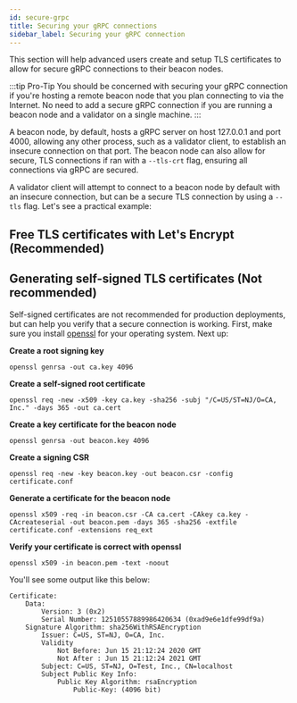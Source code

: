 ```yaml
---
id: secure-grpc
title: Securing your gRPC connections
sidebar_label: Securing your gRPC connection
---
```


This section will help advanced users create and setup TLS certificates to allow for secure gRPC connections to their beacon nodes.

:::tip Pro-Tip
You should be concerned with securing your gRPC connection if you're hosting a remote beacon node that you plan connecting to via the Internet. No need to add a secure gRPC connection if you are running a beacon node and a validator on a single machine.
:::

A beacon node, by default, hosts a gRPC server on host 127.0.0.1 and port 4000, allowing any other process, such as a validator client, to establish an insecure connection on that port. The beacon node can also allow for secure, TLS connections if ran with a `--tls-crt` flag, ensuring all connections via gRPC are secured. 

A validator client will attempt to connect to a beacon node by default with an insecure connection, but can be a secure TLS connection by using a `--tls` flag. Let's see a practical example:

## Free TLS certificates with Let's Encrypt (Recommended)

## Generating self-signed TLS certificates (Not recommended)

Self-signed certificates are not recommended for production deployments, but can help you verify that a secure connection is working. First, make sure you install [openssl](https://www.openssl.org/) for your operating system. Next up:

**Create a root signing key**

```text
openssl genrsa -out ca.key 4096
```

**Create a self-signed root certificate**

```text
openssl req -new -x509 -key ca.key -sha256 -subj "/C=US/ST=NJ/O=CA, Inc." -days 365 -out ca.cert
```

**Create a key certificate for the beacon node**

```text
openssl genrsa -out beacon.key 4096
```

**Create a signing CSR**

```text
openssl req -new -key beacon.key -out beacon.csr -config certificate.conf
```

**Generate a certificate for the beacon node**

```text
openssl x509 -req -in beacon.csr -CA ca.cert -CAkey ca.key -CAcreateserial -out beacon.pem -days 365 -sha256 -extfile certificate.conf -extensions req_ext
```

**Verify your certificate is correct with openssl**

```text
openssl x509 -in beacon.pem -text -noout
```

You'll see some output like this below:

```text
Certificate:
    Data:
        Version: 3 (0x2)
        Serial Number: 12510557889986420634 (0xad9e6e1dfe99df9a)
    Signature Algorithm: sha256WithRSAEncryption
        Issuer: C=US, ST=NJ, O=CA, Inc.
        Validity
            Not Before: Jun 15 21:12:24 2020 GMT
            Not After : Jun 15 21:12:24 2021 GMT
        Subject: C=US, ST=NJ, O=Test, Inc., CN=localhost
        Subject Public Key Info:
            Public Key Algorithm: rsaEncryption
                Public-Key: (4096 bit)
```

